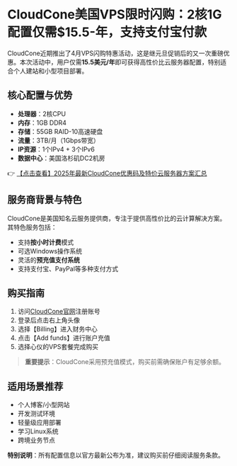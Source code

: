 # CloudCone美国VPS限时闪购：2核1G配置仅需$15.5-年，支持支付宝付款

CloudCone近期推出了4月VPS闪购特惠活动，这是继元旦促销后的又一次重磅优惠。本次活动中，用户仅需**15.5美元/年**即可获得高性价比云服务器配置，特别适合个人建站和小型项目部署。

## 核心配置与优势

- **处理器**：2核CPU
- **内存**：1GB DDR4
- **存储**：55GB RAID-10高速硬盘
- **流量**：3TB/月（1Gbps带宽）
- **IP资源**：1个IPv4 + 3个IPv6
- **数据中心**：美国洛杉矶DC2机房

👉 [【点击查看】2025年最新CloudCone优惠码及特价云服务器方案汇总](https://bit.ly/Cloudcone)

## 服务商背景与特色

CloudCone是美国知名云服务提供商，专注于提供高性价比的云计算解决方案。其特色服务包括：

- 支持**按小时计费**模式
- 可选Windows操作系统
- 灵活的**预充值支付系统**
- 支持支付宝、PayPal等多种支付方式

## 购买指南

1. 访问[CloudCone官网](https://bit.ly/Cloudcone)注册账号
2. 登录后点击右上角头像
3. 选择【Billing】进入财务中心
4. 点击【Add funds】进行账户充值
5. 选择心仪的VPS套餐完成购买

> **重要提示**：CloudCone采用预充值模式，购买前需确保账户有足够余额。

## 适用场景推荐

- 个人博客/小型网站
- 开发测试环境
- 轻量级应用部署
- 学习Linux系统
- 跨境业务节点

**特别说明**：所有配置信息以官方最新公布为准，建议购买前仔细阅读服务条款。
